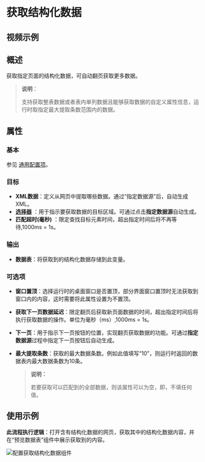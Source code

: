 # 获取结构化数据

## 视频示例

## 概述

获取指定页面的结构化数据，可自动翻页获取更多数据。

>**说明**：
>
>支持获取整表数据或者表内单列数据且能够获取数据的自定义属性信息，运行时取指定最大提取条数范围内的数据。

## 属性

### 基本

参见 [通用配置项](../Appendix/CommonConfigurationItems.md)。

### 目标

- **XML数据**：定义从网页中提取哪些数据。通过“指定数据源”后，自动生成XML。
- **[选择器](../Appendix/Selector.md?_v=v2020.4)** ：用于指示要获取数据的目标区域。可通过点击**指定数据源**自动生成。
- **匹配超时(毫秒)** ：限定查找目标元素时间，超出指定时间后将不再等待,1000ms = 1s。

### 输出

- **数据表**：将获取到的结构化数据存储到此变量。

### 可选项

- **窗口置顶**：选择运行时的桌面窗口是否置顶，部分界面窗口置顶时无法获取到窗口内的内容，这时需要将此属性设置为不置顶。
- **获取下一页数据延迟**：限定翻页后获取新页面数据的时间，超出指定时间后将执行获取数据的操作。单位为毫秒（ms）,1000ms = 1s。
- **下一页**：用于指示下一页按钮的位置，实现翻页获取数据的功能。可通过**指定数据源**过程中指定下一页按钮后自动生成。
- **最大提取条数**：获取的最大数据条数。例如此值填写“10”，则运行时返回的数据表内最大数据条数为10条。

    >**说明：**
    >
    >若要获取可以匹配到的全部数据，则该属性可以为空，即，不填任何值。

## 使用示例

**此流程执行逻辑**：打开含有结构化数据的网页，获取其中的结构化数据内容，并在“预览数据表”组件中展示获取到的内容。

![配置获取结构化数据组件](https://docimages.blob.core.chinacloudapi.cn/images/Activities/extractStructureData-6.png)
